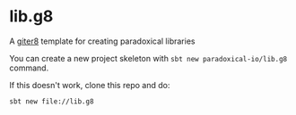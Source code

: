 # lib.g8

A [giter8](https://github.com/n8han/giter8) template for creating paradoxical libraries

You can create a new project skeleton with `sbt new paradoxical-io/lib.g8` command.

If this doesn't work, clone this repo and do:

```
sbt new file://lib.g8
```
